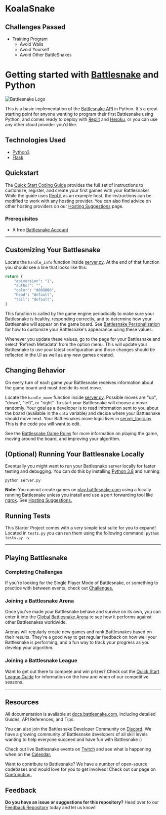 # KoalaSnake
## Challenges Passed
 * Training Program
   * Avoid Walls
   * Avoid Yourself
   * Avoid Other BattleSnakes

# Getting started with [Battlesnake](http://play.battlesnake.com?utm_source=github&utm_medium=readme&utm_campaign=python_starter&utm_content=homepage) and Python

![Battlesnake Logo](https://media.battlesnake.com/social/StarterSnakeGitHubRepos_Python.png)

This is a basic implementation of the [Battlesnake API](https://docs.battlesnake.com/references/api) in Python. It's a great starting point for anyone wanting to program their first Battlesnake using Python, and comes ready to deploy with [Replit](https://repl.it) and [Heroku](https://heroku.com), or you can use any other cloud provider you'd like. 

## Technologies Used

* [Python3](https://www.python.org/)
* [Flask](https://flask.palletsprojects.com/)


## Quickstart

The [Quick Start Coding Guide](https://docs.battlesnake.com/guides/getting-started) provides the full set of instructions to customize, register, and create your first games with your Battlesnake! While the guide uses [Repl.it](https://repl.it) as an example host, the instructions can be modified to work with any hosting provider. You can also find advice on other hosting providers on our [Hosting Suggestions](https://docs.battlesnake.com/references/hosting-suggestions) page.

### Prerequisites

* A free [Battlesnake Account](https://play.battlesnake.com/?utm_source=github&utm_medium=readme&utm_campaign=python_starter&utm_content=homepage)

---

## Customizing Your Battlesnake

Locate the `handle_info` function inside [server.py](server.py#L15). At the end of that function you should see a line that looks like this:

```python
return {
    "apiversion": "1",
    "author": "",
    "color": "#888888",
    "head": "default",
    "tail": "default",
}
```

This function is called by the game engine periodically to make sure your Battlesnake is healthy, responding correctly, and to determine how your Battlesnake will appear on the game board. See [Battlesnake Personalization](https://docs.battlesnake.com/references/personalization) for how to customize your Battlesnake's appearance using these values.

Whenever you update these values, go to the page for your Battlesnake and select 'Refresh Metadata' from the option menu. This will update your Battlesnake to use your latest configuration and those changes should be reflected in the UI as well as any new games created.

## Changing Behavior

On every turn of each game your Battlesnake receives information about the game board and must decide its next move.

Locate the `handle_move` function inside [server.py](server.py#L48). Possible moves are "up", "down", "left", or "right". To start your Battlesnake will choose a move randomly. Your goal as a developer is to read information sent to you about the board (available in the `data` variable) and decide where your Battlesnake should move next. Your Battlesnakes move logic lives in [server_logic.py](server_logic.py#L37). This is the code you will want to edit.

See the [Battlesnake Game Rules](https://docs.battlesnake.com/references/rules) for more information on playing the game, moving around the board, and improving your algorithm.

## (Optional) Running Your Battlesnake Locally

Eventually you might want to run your Battlesnake server locally for faster testing and debugging. You can do this by installing [Python 3.8](https://www.python.org/downloads/) and running:

```shell
python server.py
```

**Note:** You cannot create games on [play.battlesnake.com](https://play.battlesnake.com) using a locally running Battlesnake unless you install and use a port forwarding tool like [ngrok](https://ngrok.com/). See [Hosting Suggestions.](https://docs.battlesnake.com/references/hosting-suggestions#local)

## Running Tests

This Starter Project comes with a very simple test suite for you to expand! Located in `tests.py` you can run them using the following command:
```python tests.py -v```

---

## Playing Battlesnake

### Completing Challenges

If you're looking for the Single Player Mode of Battlesnake, or something to practice with between events, check out [Challenges.](https://docs.battlesnake.com/guides/quick-start-challenges-guide)

### Joining a Battlesnake Arena

Once you've made your Battlesnake behave and survive on its own, you can enter it into the [Global Battlesnake Arena](https://play.battlesnake.com/arena/global) to see how it performs against other Battlesnakes worldwide.

Arenas will regularly create new games and rank Battlesnakes based on their results. They're a good way to get regular feedback on how well your Battlesnake is performing, and a fun way to track your progress as you develop your algorithm.

### Joining a Battlesnake League

Want to get out there to compete and win prizes? Check out the [Quick Start League Guide](https://docs.battlesnake.com/guides/quick-start-league-guide) for information on the how and when of our competitive seasons.

---

## Resources

All documentation is available at [docs.battlesnake.com](https://docs.battlesnake.com), including detailed Guides, API References, and Tips.

You can also join the Battlesnake Developer Community on [Discord](https://play.battlesnake.com/discord?utm_source=github&utm_medium=readme&utm_campaign=python_starter&utm_content=discord). We have a growing community of Battlesnake developers of all skill levels wanting to help everyone succeed and have fun with Battlesnake :)

Check out live Battlesnake events on [Twitch](https://www.twitch.tv/battlesnakeofficial) and see what is happening when on the [Calendar.](https://play.battlesnake.com/calendar?utm_source=github&utm_medium=readme&utm_campaign=python_starter&utm_content=calendar)

Want to contribute to Battlesnake? We have a number of open-source codebases and would love for you to get involved! Check out our page on [Contributing.](https://docs.battlesnake.com/guides/contributing)


## Feedback

**Do you have an issue or suggestions for this repository?** Head over to our [Feedback Repository](https://play.battlesnake.com/feedback?utm_source=github&utm_medium=readme&utm_campaign=python_starter&utm_content=feedback) today and let us know!
